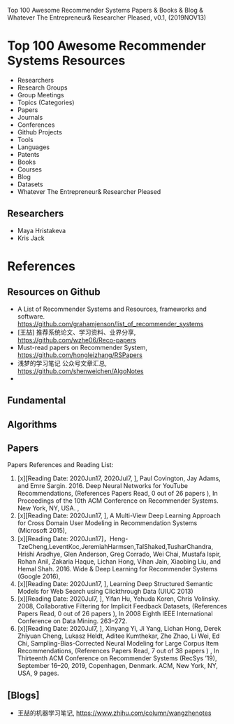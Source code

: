 Top 100 Awesome Recommender Systems Papers & Books & Blog & Whatever The Entrepreneur& Researcher Pleased, v0.1, 
(2019NOV13)

# Top 100 Awesome Recommender Systems Resources
+ Researchers
+ Research Groups
+ Group Meetings
+ Topics (Categories)
+ Papers
+ Journals
+ Conferences
+ Github Projects
+ Tools
+ Languages
+ Patents
+ Books
+ Courses
+ Blog
+ Datasets
+ Whatever The Entrepreneur& Researcher Pleased

## Researchers
+ Maya Hristakeva
+ Kris Jack

# References 


## Resources on Github
+ A List of Recommender Systems and Resources, frameworks and software. https://github.com/grahamjenson/list_of_recommender_systems
+ [王喆] 推荐系统论文、学习资料、业界分享, https://github.com/wzhe06/Reco-papers
+ Must-read papers on Recommender System, https://github.com/hongleizhang/RSPapers
+ 浅梦的学习笔记 公众号文章汇总, https://github.com/shenweichen/AlgoNotes
+ 

## Fundamental

## Algorithms

## Papers
Papers References and Reading List:
1. [x][Reading Date: 2020Jun17, 2020Jul7, ], Paul Covington, Jay Adams, and Emre Sargin. 2016. Deep Neural Networks for YouTube Recommendations, (References Papers Read, 0 out of 26 papers ),  In Proceedings of the 10th ACM Conference on Recommender Systems. New York, NY, USA. , 
2. [x][Reading Date: 2020Jun17, ], A Multi-View Deep Learning Approach for Cross Domain User Modeling in Recommendation Systems (Microsoft 2015), 
3. [x][Reading Date: 2020Jun17]，Heng-TzeCheng,LeventKoc,JeremiahHarmsen,TalShaked,TusharChandra, Hrishi Aradhye, Glen Anderson, Greg Corrado, Wei Chai, Mustafa Ispir, Rohan Anil, Zakaria Haque, Lichan Hong, Vihan Jain, Xiaobing Liu, and Hemal Shah. 2016. Wide & Deep Learning for Recommender Systems (Google 2016),
4. [x][Reading Date: 2020Jun17, ], Learning Deep Structured Semantic Models for Web Search using Clickthrough Data (UIUC 2013)
5. [x][Reading Date: 2020Jul7, ], Yifan Hu, Yehuda Koren, Chris Volinsky. 2008, Collaborative Filtering for Implicit Feedback Datasets, (References Papers Read, 0 out of 26 papers ),  In 2008 Eighth IEEE International Conference on Data Mining. 263–272. 
6. [x][Reading Date: 2020Jul7, ], Xinyang Yi, Ji Yang, Lichan Hong, Derek Zhiyuan Cheng, Lukasz Heldt, Aditee Kumthekar, Zhe Zhao, Li Wei, Ed Chi, Sampling-Bias-Corrected Neural Modeling for Large Corpus Item Recommendations, (References Papers Read, 7 out of 38 papers ) , In Thirteenth ACM Conference on Recommender Systems (RecSys ’19), September 16–20, 2019, Copenhagen, Denmark. ACM, New York, NY, USA, 9 pages.


## [Blogs]
+ 王喆的机器学习笔记, https://www.zhihu.com/column/wangzhenotes


